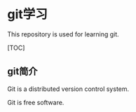 # git学习

This repository is used for learning git.

[TOC]

## git简介

Git is a distributed version control system.

Git is free software.

